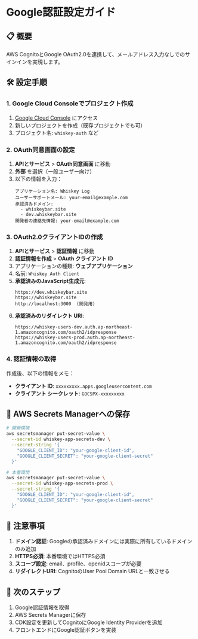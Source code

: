 # Google認証設定ガイド

## 📋 概要

AWS CognitoとGoogle OAuth2.0を連携して、メールアドレス入力なしでのサインインを実現します。

## 🛠️ 設定手順

### 1. Google Cloud Consoleでプロジェクト作成

1. [Google Cloud Console](https://console.cloud.google.com/) にアクセス
2. 新しいプロジェクトを作成（既存プロジェクトでも可）
3. プロジェクト名: `whiskey-auth` など

### 2. OAuth同意画面の設定

1. **APIとサービス** > **OAuth同意画面** に移動
2. **外部** を選択（一般ユーザー向け）
3. 以下の情報を入力：
   ```
   アプリケーション名: Whiskey Log
   ユーザーサポートメール: your-email@example.com
   承認済みドメイン: 
     - whiskeybar.site
     - dev.whiskeybar.site
   開発者の連絡先情報: your-email@example.com
   ```

### 3. OAuth2.0クライアントIDの作成

1. **APIとサービス** > **認証情報** に移動
2. **認証情報を作成** > **OAuth クライアント ID**
3. アプリケーションの種類: **ウェブアプリケーション**
4. 名前: `Whiskey Auth Client`
5. **承認済みのJavaScript生成元**:
   ```
   https://dev.whiskeybar.site
   https://whiskeybar.site
   http://localhost:3000  (開発用)
   ```
6. **承認済みのリダイレクト URI**:
   ```
   https://whiskey-users-dev.auth.ap-northeast-1.amazoncognito.com/oauth2/idpresponse
   https://whiskey-users-prod.auth.ap-northeast-1.amazoncognito.com/oauth2/idpresponse
   ```

### 4. 認証情報の取得

作成後、以下の情報をメモ：
- **クライアント ID**: `xxxxxxxxx.apps.googleusercontent.com`
- **クライアント シークレット**: `GOCSPX-xxxxxxxxx`

## 🔑 AWS Secrets Managerへの保存

```bash
# 開発環境
aws secretsmanager put-secret-value \
  --secret-id whiskey-app-secrets-dev \
  --secret-string '{
    "GOOGLE_CLIENT_ID": "your-google-client-id",
    "GOOGLE_CLIENT_SECRET": "your-google-client-secret"
  }'

# 本番環境  
aws secretsmanager put-secret-value \
  --secret-id whiskey-app-secrets-prod \
  --secret-string '{
    "GOOGLE_CLIENT_ID": "your-google-client-id", 
    "GOOGLE_CLIENT_SECRET": "your-google-client-secret"
  }'
```

## 📝 注意事項

1. **ドメイン認証**: Googleの承認済みドメインには実際に所有しているドメインのみ追加
2. **HTTPS必須**: 本番環境ではHTTPS必須
3. **スコープ設定**: email、profile、openidスコープが必要
4. **リダイレクトURI**: CognitoのUser Pool Domain URLと一致させる

## 🔄 次のステップ

1. Google認証情報を取得
2. AWS Secrets Managerに保存
3. CDK設定を更新してCognitoにGoogle Identity Providerを追加
4. フロントエンドにGoogle認証ボタンを実装 